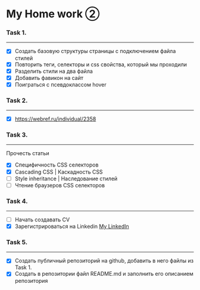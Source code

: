# My Home work ②

### Task 1.
***

- [x] Создать базовую структуры страницы с подключением файла стилей
- [x] Повторить теги, селекторы и css свойства, который мы проходили
- [x] Разделить стили на два файла
- [x] Добавить фавикон на сайт
- [x] Поиграться с псевдоклассом hover

### Task 2.
***

- [x] https://webref.ru/individual/2358

### Task 3.
***
Прочесть статьи
- [x] Специфичность CSS селекторов
- [x] Cascading CSS | Каскадность CSS
- [ ] Style inheritance | Наследование стилей
- [ ] Чтение браузеров CSS селекторов

### Task 4.
***

- [ ] Начать создавать CV
- [x] Зарегистрироваться на Linkedin [My LinkedIn](https://www.linkedin.com/in/olga-grishchenko-364670239/)

### Task 5.
***

- [x] Создать публичный репозиторий на github, добавить в него файлы из Task 1.
- [x] Создать в репозитории файл README.md и заполнить его описанием репозитория
